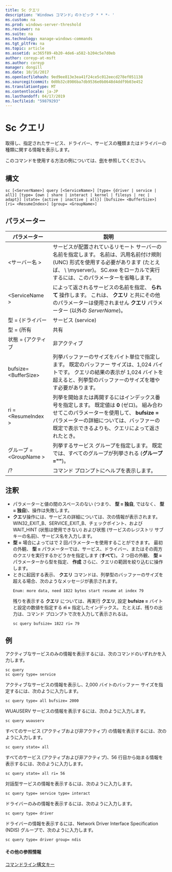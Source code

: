 ```yaml
---
title: Sc クエリ
description: 'Windows コマンド」のトピック * * *- '
ms.custom: na
ms.prod: windows-server-threshold
ms.reviewer: na
ms.suite: na
ms.technology: manage-windows-commands
ms.tgt_pltfrm: na
ms.topic: article
ms.assetid: ac365f89-4b20-4de6-a582-b204c5e7d0eb
author: coreyp-at-msft
ms.author: coreyp
manager: dongill
ms.date: 10/16/2017
ms.openlocfilehash: 9ed9ee813e3ea41f24ce5c012eecd278ef051138
ms.sourcegitcommit: 0d0b32c8986ba7db9536e0b8648d4ddf9b03e452
ms.translationtype: MT
ms.contentlocale: ja-JP
ms.lasthandoff: 04/17/2019
ms.locfileid: "59879293"
---
```

# <a name="sc-query"></a>Sc クエリ



取得し、指定されたサービス、ドライバー、サービスの種類またはドライバーの種類に関する情報を表示します。

このコマンドを使用する方法の例については、[例](#BKMK_examples)を参照してください。

## <a name="syntax"></a>構文

```
sc [<ServerName>] query [<ServiceName>] [type= {driver | service | all}] [type= {own | share | interact | kernel | filesys | rec | adapt}] [state= {active | inactive | all}] [bufsize= <BufferSize>] [ri= <ResumeIndex>] [group= <GroupName>]
```

## <a name="parameters"></a>パラメーター

|パラメーター|説明|
|---------|-----------|
|\<サーバー名 >|サービスが配置されているリモート サーバーの名前を指定します。 名前は、汎用名前付け規則 (UNC) 形式を使用する必要があります (たとえば、 \\ \\myserver)。 SC.exe をローカルで実行するには、このパラメーターを省略します。|
|\<ServiceName >|によって返されるサービスの名前を指定、 **られて** 操作します。 これは、 **クエリ** と共にその他のパラメーターは使用されません **クエリ** パラメーター (以外の *ServerName*)。|
|型 = {ドライバー | サービス (service) | すべて}|列挙の対象を指定します。 最初の型の既定値は **サービス**します。</br>-ドライバー。ドライバーのみが列挙されることを指定します。</br>-サービス。サービスのみが列挙されることを指定します。</br>-すべて。ドライバーとサービスの両方が列挙されることを指定します。|
|型 = {所有 | 共有 | 操作 | kernel | filesys | 推奨値 | 適応}|サービスの型または列挙するドライバーの種類を指定します。 2 番目の型の既定値は **独自**します。</br>-独自。サービスが、独自のプロセスで実行されることを指定します。 実行可能ファイルは他のサービスと共有されません。</br>-共有します。サービスを共有プロセスとして実行することを指定します。 その他のサービス実行可能ファイルを共有します。</br>-操作します。サービスはユーザーからの入力を受け取って、デスクトップと対話できることを指定します。 対話型サービスは、LocalSystem アカウントで実行する必要があります。</br>-カーネル。ドライバーを指定します。</br>-filesys:ファイル システム ドライバーを指定します。|
|状態 = {アクティブ | 非アクティブ | すべて}|列挙するサービスの開始状態を指定します。 既定の状態は **active**します。</br>-active:すべてのアクティブなサービスを指定します。</br>-使用頻度の低い。すべての一時停止または停止したサービスを指定します。</br>-すべて。すべてのサービスを指定します。|
|bufsize= \<BufferSize>|列挙バッファーのサイズをバイト単位で指定します。 既定のバッファー サイズは、1,024 バイトです。 クエリの結果の表示が 1,024 バイトを超えると、列挙型のバッファーのサイズを増やす必要があります。|
|ri = \<ResumeIndex >|列挙を開始または再開するにはインデックス番号を指定します。 既定値は **0** (ゼロ)。 組み合わせてこのパラメーターを使用して、 **bufsize =** パラメーターの詳細については、バッファーの既定で表示できるよりも、クエリによって返されたとき。|
|グループ = \<GroupName >|列挙するサービス グループを指定します。 既定では、すべてのグループが列挙される (**グループ =""**)。|
|/?|コマンド プロンプトにヘルプを表示します。|

## <a name="remarks"></a>注釈

-   パラメーターと値の間のスペースのない (つまり、 **型 = 独自**, ではなく、 **型 = 独自**)、操作は失敗します。
-   **クエリ**操作には、サービスの詳細については、次の情報が表示されます。WIN32_EXIT_B、SERVICE_EXIT_B、チェックポイント、および WAIT_HINT (状態は使用できない) および状態 (サービスのレジストリ サブキーの名前)、サービス名を入力します。
-   **型 =** 場合によってはで 2 回パラメーターを使用することができます。 最初の外観、 **型 =** パラメーターでは、サービス、ドライバー、またはその両方のクエリを実行するかどうかを指定します (**すべて**)。 2 つ目の外観、 **型 =** パラメーターから型を指定、 **作成** さらに、クエリの範囲を絞り込むに操作します。
-   ときに起因する表示、 **クエリ** コマンドは、列挙型のバッファーのサイズを超える場合、次のようなメッセージが表示されます。  
    ```
    Enum: more data, need 1822 bytes start resume at index 79
    ```  
    残りを表示する **クエリ** については、再実行 **クエリ**, 設定 **bufsize =** バイトと設定の数値を指定する **ri =** 指定したインデックス。 たとえば、残りの出力は、コマンド プロンプトで次を入力して表示されるは。  
    ```
    sc query bufsize= 1822 ri= 79
    ```

## <a name="BKMK_examples"></a>例

アクティブなサービスのみの情報を表示するには、次のコマンドのいずれかを入力します。
```
sc query
sc query type= service
```
アクティブなサービスの情報を表示し、2,000 バイトのバッファー サイズを指定するには、次のように入力します。
```
sc query type= all bufsize= 2000
```
WUAUSERV サービスの情報を表示するには、次のように入力します。
```
sc query wuauserv
```
すべてのサービス (アクティブおよび非アクティブ) の情報を表示するには、次のように入力します。
```
sc query state= all
```
すべてのサービス (アクティブおよび非アクティブ)、56 行目から始まる情報を表示するには、次のように入力します。
```
sc query state= all ri= 56
```
対話型サービスの情報を表示するには、次のように入力します。
```
sc query type= service type= interact
```
ドライバーのみの情報を表示するには、次のように入力します。
```
sc query type= driver
```
ドライバーの情報を表示するには、Network Driver Interface Specification (NDIS) グループで、次のように入力します。
```
sc query type= driver group= ndis
```

#### <a name="additional-references"></a>その他の参照情報

[コマンドライン構文キー](command-line-syntax-key.md)